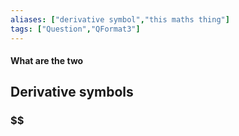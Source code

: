 ```yaml
---
aliases: ["derivative symbol","this maths thing"]
tags: ["Question","QFormat3"]
---
```


#### What are the two
## Derivative symbols
### $\$

